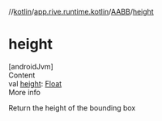 //[kotlin](../../../index.md)/[app.rive.runtime.kotlin](../index.md)/[AABB](index.md)/[height](height.md)



# height  
[androidJvm]  
Content  
val [height](height.md): [Float](https://kotlinlang.org/api/latest/jvm/stdlib/kotlin/-float/index.html)  
More info  


Return the height of the bounding box

  



